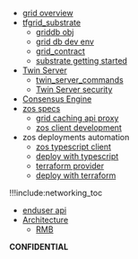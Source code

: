 - [grid overview](grid_readme)
- [tfgrid_substrate](substrate_readme)
  - [griddb obj](griddb)
  - [grid db dev env](grid_substrate_develop)
  - [grid_contract](grid_contract)
  - [substrate getting started](grid_substrate_getting_started)
- [Twin Server](twin_server)
  - [twin_server_commands](twin_server_commands)
  - [Twin Server security](twin_server_security)
- [Consensus Engine](internet4:consensus3)
- [zos specs](zos_specs)
  - [grid caching api proxy](grid_proxy_server_readme)
  - [zos client development](zos_client_development)
- zos deployments automation
  - [zos typescript client](zos_typescript_readme)
  - [deploy with typescript](deploy_with_typescript)
  - [terraform provider](terraform_provider)
  - [deploy with terraform](grid_terraform)
  

!!!include:networking_toc
- [enduser api](z_api)
- [Architecture](architecture)
  -  [RMB](rmb_architecture)
  


<!-- - [Why do we exist?](funding:why) -->
<!-- - [ThreeFold Blockchain](internet4:consensus3) -->

**CONFIDENTIAL**